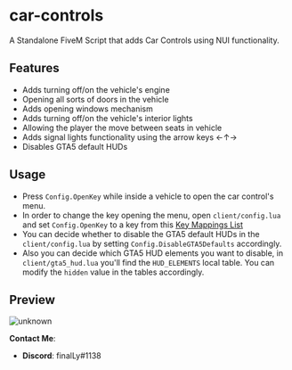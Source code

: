 # car-controls
A Standalone FiveM Script that adds Car Controls using NUI functionality.

## Features
- Adds turning off/on the vehicle's engine
- Opening all sorts of doors in the vehicle
- Adds opening windows mechanism
- Adds turning off/on the vehicle's interior lights
- Allowing the player the move between seats in vehicle
- Adds signal lights functionality using the arrow keys ←↑→
- Disables GTA5 default HUDs

## Usage
- Press `Config.OpenKey` while inside a vehicle to open the car control's menu.
- In order to change the key opening the menu, open `client/config.lua` and set `Config.OpenKey` to a key from this [Key Mappings List](https://docs.fivem.net/docs/game-references/input-mapper-parameter-ids/keyboard/)
- You can decide whether to disable the GTA5 default HUDs in the `client/config.lua` by setting `Config.DisableGTA5Defaults` accordingly.
- Also you can decide which GTA5 HUD elements you want to disable, in `client/gta5_hud.lua` you'll find the `HUD_ELEMENTS` local table. You can modify the `hidden` value in the tables accordingly.

## Preview

![unknown](https://i.ibb.co/6ytPxRS/image.png)

**Contact Me**:
- **Discord**: finalLy#1138
